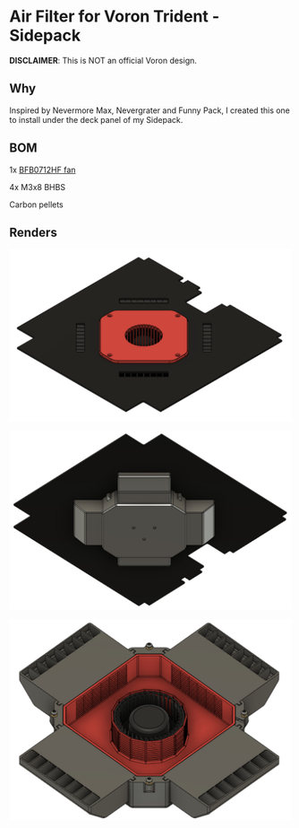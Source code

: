 # Air Filter for Voron Trident - Sidepack

**DISCLAIMER**: This is NOT an official Voron design.

## Why

Inspired by Nevermore Max, Nevergrater and Funny Pack, I created this one to install under the deck panel of my Sidepack.


## BOM

1x [BFB0712HF fan](https://www.amazon.com/dp/B09LSF5Y2C)

4x M3x8 BHBS

Carbon pellets 


## Renders

<p align="center">
  <img src="images/image1.png" width="800">
</p>

<p align="center">
  <img src="images/image2.png" width="800">
</p>

<p align="center">
  <img src="images/image3.png" width="800">
</p>